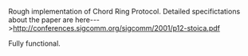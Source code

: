 Rough implementation of Chord Ring Protocol. Detailed specifictations about the paper are here--->http://conferences.sigcomm.org/sigcomm/2001/p12-stoica.pdf

Fully functional.

